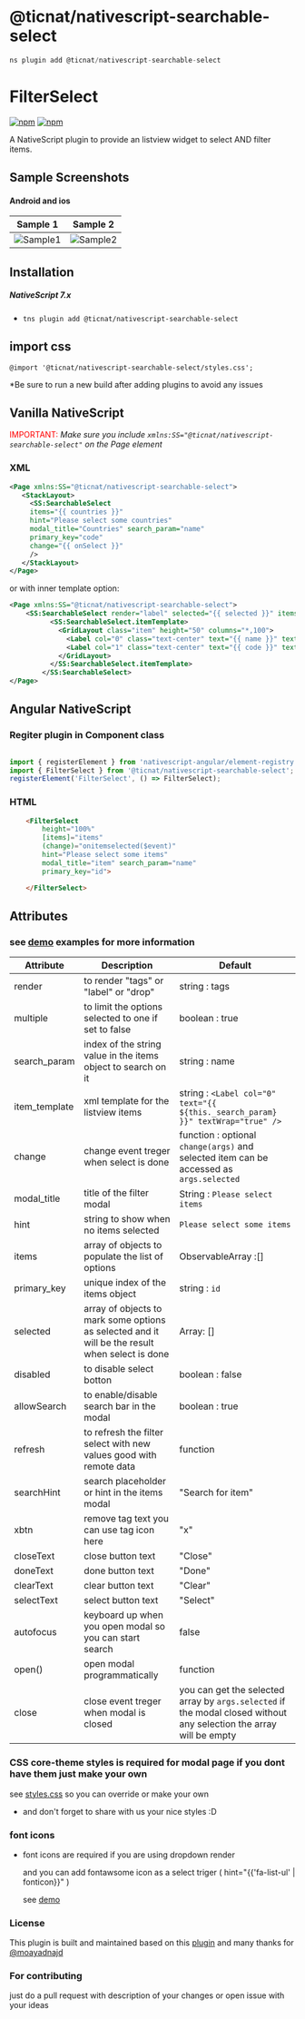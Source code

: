 # @ticnat/nativescript-searchable-select

```javascript
ns plugin add @ticnat/nativescript-searchable-select
```

# FilterSelect

[![npm](https://img.shields.io/npm/v/@ticnat/nativescript-searchable-select.svg?maxAge=2592000?style=plastic)](https://www.npmjs.com/package/@ticnat/nativescript-searchable-select)
[![npm](https://img.shields.io/npm/dt/@ticnat/nativescript-searchable-select.svg?maxAge=2592000?style=plastic)](https://www.npmjs.com/package/@ticnat/nativescript-searchable-select)

A NativeScript plugin to provide an listview widget to select AND filter items.

## Sample Screenshots

#### Android and ios

| Sample 1                                                     | Sample 2                                                          |
| ------------------------------------------------------------ | ----------------------------------------------------------------- |
| ![Sample1](http://codeobia.com/screenshots/filter-label.gif) | ![Sample2](http://codeobia.com/screenshots/ios-filter-select.gif) |

## Installation

##### NativeScript 7.x

- `tns plugin add @ticnat/nativescript-searchable-select`

## import css

`@import '@ticnat/nativescript-searchable-select/styles.css';`

\*Be sure to run a new build after adding plugins to avoid any issues

## Vanilla NativeScript

<span style="color:red">IMPORTANT: </span>_Make sure you include `xmlns:SS="@ticnat/nativescript-searchable-select"` on the Page element_

### XML

```XML
<Page xmlns:SS="@ticnat/nativescript-searchable-select">
   <StackLayout>
     <SS:SearchableSelect
     items="{{ countries }}"
     hint="Please select some countries"
     modal_title="Countries" search_param="name"
     primary_key="code"
     change="{{ onSelect }}"
     />
   </StackLayout>
</Page>
```

or with inner template option:

```XML
<Page xmlns:SS="@ticnat/nativescript-searchable-select">
    <SS:SearchableSelect render="label" selected="{{ selected }}" items="{{ countries }}" hint="Please select some countries" modal_title="Countries" search_param="name" primary_key="code" change="{{ onSelect }}">
          <SS:SearchableSelect.itemTemplate>
            <GridLayout class="item" height="50" columns="*,100">
              <Label col="0" class="text-center" text="{{ name }}" textWrap="true" />
              <Label col="1" class="text-center" text="{{ code }}" textWrap="true" />
            </GridLayout>
          </SS:SearchableSelect.itemTemplate>
        </SS:SearchableSelect>
</Page>
```

## Angular NativeScript

### Regiter plugin in Component class

```JAVASCRIPT

import { registerElement } from 'nativescript-angular/element-registry';
import { FilterSelect } from '@ticnat/nativescript-searchable-select';
registerElement('FilterSelect', () => FilterSelect);

```

### HTML

```HTML
    <FilterSelect
        height="100%"
        [items]="items"
        (change)="onitemselected($event)"
        hint="Please select some items"
        modal_title="item" search_param="name"
        primary_key="id">

    </FilterSelect>
```

## Attributes

### see [demo](https://github.com/OPADA-Eng/ticnat-ns-plugins/tree/master/apps/demo) examples for more information

| Attribute     | Description                                                                                     | Default                                                                                                             |
| ------------- | ----------------------------------------------------------------------------------------------- | ------------------------------------------------------------------------------------------------------------------- |
| render        | to render "tags" or "label" or "drop"                                                           | string : tags                                                                                                       |
| multiple      | to limit the options selected to one if set to false                                            | boolean : true                                                                                                      |
| search_param  | index of the string value in the items object to search on it                                   | string : name                                                                                                       |
| item_template | xml template for the listview items                                                             | string : `<Label col="0" text="{{ ${this._search_param} }}" textWrap="true" />`                                     |
| change        | change event treger when select is done                                                         | function : optional `change(args)` and selected item can be accessed as `args.selected`                             |
| modal_title   | title of the filter modal                                                                       | String : `Please select items`                                                                                      |
| hint          | string to show when no items selected                                                           | `Please select some items`                                                                                          |
| items         | array of objects to populate the list of options                                                | ObservableArray :[]                                                                                                 |
| primary_key   | unique index of the items object                                                                | string : `id`                                                                                                       |
| selected      | array of objects to mark some options as selected and it will be the result when select is done | Array: []                                                                                                           |
| disabled      | to disable select botton                                                                        | boolean : false                                                                                                     |
| allowSearch   | to enable/disable search bar in the modal                                                       | boolean : true                                                                                                      |
| refresh       | to refresh the filter select with new values good with remote data                              | function                                                                                                            |
| searchHint    | search placeholder or hint in the items modal                                                   | "Search for item"                                                                                                   |
| xbtn          | remove tag text you can use tag icon here                                                       | "x"                                                                                                                 |
| closeText     | close button text                                                                               | "Close"                                                                                                             |
| doneText      | done button text                                                                                | "Done"                                                                                                              |
| clearText     | clear button text                                                                               | "Clear"                                                                                                             |
| selectText    | select button text                                                                              | "Select"                                                                                                            |
| autofocus     | keyboard up when you open modal so you can start search                                         | false                                                                                                               |
| open()        | open modal programmatically                                                                     | function                                                                                                            |
| close         | close event treger when modal is closed                                                         | you can get the selected array by `args.selected` if the modal closed without any selection the array will be empty |

### CSS core-theme styles is required for modal page if you dont have them just make your own

see [styles.css](https://github.com/OPADA-Eng/ticnat-ns-plugins/blob/master/apps/demo/src/plugin-demos/nativescript-searchable-select.scss) so you can override or make your own

- and don't forget to share with us your nice styles :D

### font icons

- font icons are required if you are using dropdown render

  and you can add fontawsome icon as a select triger ( hint="{{'fa-list-ul' | fonticon}}" )

  see [demo](https://github.com/OPADA-Eng/ticnat-ns-plugins/tree/master/apps/demo)

### License

This plugin is built and maintained based on this [plugin](https://github.com/moayadnajd/nativescript-filter-select) and many thanks for [@moayadnajd](https://github.com/moayadnajd)

### For contributing

just do a pull request with description of your changes or open issue with your ideas
